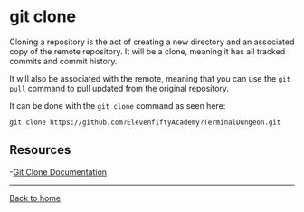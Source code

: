 # git clone

Cloning a repository is the act of creating a new directory and an associated copy of the remote repository. It will be a clone, meaning it has all tracked commits and commit history.

It will also be associated with the remote, meaning that you can use the `git pull` command to pull updated from the original repository.

It can be done with the `git clone` command as seen here:

````
git clone https://github.com?ElevenfiftyAcademy?TerminalDungeon.git
````

## Resources

-[Git Clone Documentation](https://git-scm.com/docs/git-clone)

---

[Back to home](../README.md)
